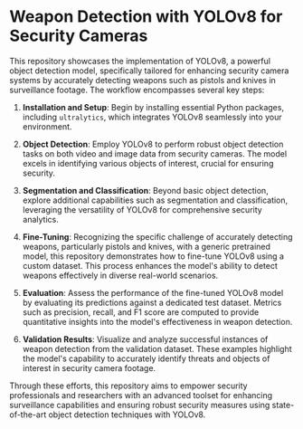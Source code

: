 # Weapon Detection with YOLOv8 for Security Cameras

This repository showcases the implementation of YOLOv8, a powerful object detection model, specifically tailored for enhancing security camera systems by accurately detecting weapons such as pistols and knives in surveillance footage. The workflow encompasses several key steps:

1. **Installation and Setup**: Begin by installing essential Python packages, including `ultralytics`, which integrates YOLOv8 seamlessly into your environment.

2. **Object Detection**: Employ YOLOv8 to perform robust object detection tasks on both video and image data from security cameras. The model excels in identifying various objects of interest, crucial for ensuring security.

3. **Segmentation and Classification**: Beyond basic object detection, explore additional capabilities such as segmentation and classification, leveraging the versatility of YOLOv8 for comprehensive security analytics.

4. **Fine-Tuning**: Recognizing the specific challenge of accurately detecting weapons, particularly pistols and knives, with a generic pretrained model, this repository demonstrates how to fine-tune YOLOv8 using a custom dataset. This process enhances the model's ability to detect weapons effectively in diverse real-world scenarios.

5. **Evaluation**: Assess the performance of the fine-tuned YOLOv8 model by evaluating its predictions against a dedicated test dataset. Metrics such as precision, recall, and F1 score are computed to provide quantitative insights into the model's effectiveness in weapon detection.

6. **Validation Results**: Visualize and analyze successful instances of weapon detection from the validation dataset. These examples highlight the model's capability to accurately identify threats and objects of interest in security camera footage.

Through these efforts, this repository aims to empower security professionals and researchers with an advanced toolset for enhancing surveillance capabilities and ensuring robust security measures using state-of-the-art object detection techniques with YOLOv8.

